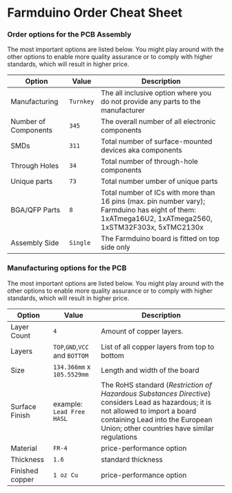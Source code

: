 # Farmduino Order Cheat Sheet

### Order options for the PCB Assembly

The most important options are listed below. You might play around with the other options to enable more quality assurance or to comply with higher standards, which will result in higher price.

|Option|Value|Description|
|-|-|-|
|Manufacturing|`Turnkey`|The all inclusive option where you do not provide any parts to the manufacturer|
|Number of Components|`345`|The overall number of all electronic components|fitted on the PCB|
|SMDs|`311`|Total number of surface-mounted devices aka components|
|Through Holes|`34`|Total number of through-hole components|
|Unique parts|`73`|Total number umber of unique parts|
|BGA/QFP Parts|`8`| Total number of ICs with more than 16 pins (max. pin number vary); Farmduino has eight of them: 1xATmega16U2, 1xATmega2560, 1xSTM32F303x, 5xTMC2130x
|Assembly Side|`Single`|The Farmduino board is fitted on top side only|

### Manufacturing options for the PCB

The most important options are listed below. You might play around with the other options to enable more quality assurance or to comply with higher standards, which will result in higher price.

|Option|Value|Description|
|-|-|-|
|Layer Count|`4`|Amount of copper layers. 
|Layers|`TOP`,`GND`,`VCC` and `BOTTOM`|List of all copper layers from top to bottom
|Size|`134.366mm` x `105.5529mm`|Length and width of the board|
|Surface Finish|example: `Lead Free HASL`|The RoHS standard (*Restriction of Hazardous Substances Directive*) considers Lead as hazardous; it is not allowed to import a board containing Lead into the European Union; other countries have similar regulations|
|Material|`FR-4`| price-performance option|
|Thickness|`1.6`| standard thickness|
|Finished copper|`1 oz Cu`|price-performance option|
